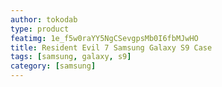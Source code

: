 ```yaml
---
author: tokodab
type: product
featimg: 1e_f5w0raYY5NgCSevgpsMb0I6fbMJwHO
title: Resident Evil 7 Samsung Galaxy S9 Case
tags: [samsung, galaxy, s9]
category: [samsung]
---
```

